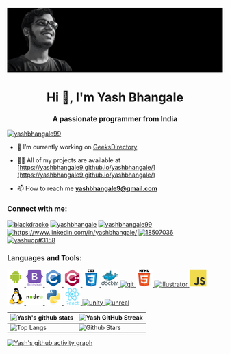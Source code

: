 
![enthusiast,geek,explorer](https://github.com/yashbhangale/yashbhangale/blob/main/Untitled%20design%20(2).gif?raw=true)
<h1 align="center">Hi 👋, I'm Yash Bhangale</h1>

<h3 align="center">A passionate programmer from India</h3>

<p align="left"> <a href="https://twitter.com/yashbhangale99" target="blank"><img src="https://img.shields.io/twitter/follow/yashbhangale99?logo=twitter&style=for-the-badge" alt="yashbhangale99" /></a> </p>

- 🔭 I’m currently working on [GeeksDirectory](www.geeksdirectory.com)

- 👨‍💻 All of my projects are available at [https://yashbhangale9.github.io/yashbhangale/](https://yashbhangale9.github.io/yashbhangale/)

- 📫 How to reach me **yashbhangale9@gmail.com**

<h3 align="left">Connect with me:</h3>
<p align="left">
<a href="https://codepen.io/blackdracko" target="blank"><img align="center" src="https://raw.githubusercontent.com/rahuldkjain/github-profile-readme-generator/master/src/images/icons/Social/codepen.svg" alt="blackdracko" height="30" width="40" /></a>
<a href="https://dev.to/yashbhangale" target="blank"><img align="center" src="https://raw.githubusercontent.com/rahuldkjain/github-profile-readme-generator/master/src/images/icons/Social/devto.svg" alt="yashbhangale" height="30" width="40" /></a>
<a href="https://twitter.com/yashbhangale99" target="blank"><img align="center" src="https://raw.githubusercontent.com/rahuldkjain/github-profile-readme-generator/master/src/images/icons/Social/twitter.svg" alt="yashbhangale99" height="30" width="40" /></a>
<a href="https://linkedin.com/in/https://www.linkedin.com/in/yashbhangale/" target="blank"><img align="center" src="https://raw.githubusercontent.com/rahuldkjain/github-profile-readme-generator/master/src/images/icons/Social/linked-in-alt.svg" alt="https://www.linkedin.com/in/yashbhangale/" height="30" width="40" /></a>
<a href="https://stackoverflow.com/users/18507036" target="blank"><img align="center" src="https://raw.githubusercontent.com/rahuldkjain/github-profile-readme-generator/master/src/images/icons/Social/stack-overflow.svg" alt="18507036" height="30" width="40" /></a>
<a href="https://discord.gg/yashuop#3158" target="blank"><img align="center" src="https://raw.githubusercontent.com/rahuldkjain/github-profile-readme-generator/master/src/images/icons/Social/discord.svg" alt="yashuop#3158" height="30" width="40" /></a>
</p>

<h3 align="left">Languages and Tools:</h3>
<p align="left"> <a href="https://developer.android.com" target="_blank" rel="noreferrer"> <img src="https://raw.githubusercontent.com/devicons/devicon/master/icons/android/android-original-wordmark.svg" alt="android" width="40" height="40"/> </a> <a href="https://getbootstrap.com" target="_blank" rel="noreferrer"> <img src="https://raw.githubusercontent.com/devicons/devicon/master/icons/bootstrap/bootstrap-plain-wordmark.svg" alt="bootstrap" width="40" height="40"/> </a> <a href="https://www.cprogramming.com/" target="_blank" rel="noreferrer"> <img src="https://raw.githubusercontent.com/devicons/devicon/master/icons/c/c-original.svg" alt="c" width="40" height="40"/> </a> <a href="https://www.w3schools.com/cpp/" target="_blank" rel="noreferrer"> <img src="https://raw.githubusercontent.com/devicons/devicon/master/icons/cplusplus/cplusplus-original.svg" alt="cplusplus" width="40" height="40"/> </a> <a href="https://www.w3schools.com/css/" target="_blank" rel="noreferrer"> <img src="https://raw.githubusercontent.com/devicons/devicon/master/icons/css3/css3-original-wordmark.svg" alt="css3" width="40" height="40"/> </a> <a href="https://www.docker.com/" target="_blank" rel="noreferrer"> <img src="https://raw.githubusercontent.com/devicons/devicon/master/icons/docker/docker-original-wordmark.svg" alt="docker" width="40" height="40"/> </a> <a href="https://git-scm.com/" target="_blank" rel="noreferrer"> <img src="https://www.vectorlogo.zone/logos/git-scm/git-scm-icon.svg" alt="git" width="40" height="40"/> </a> <a href="https://www.w3.org/html/" target="_blank" rel="noreferrer"> <img src="https://raw.githubusercontent.com/devicons/devicon/master/icons/html5/html5-original-wordmark.svg" alt="html5" width="40" height="40"/> </a> <a href="https://www.adobe.com/in/products/illustrator.html" target="_blank" rel="noreferrer"> <img src="https://www.vectorlogo.zone/logos/adobe_illustrator/adobe_illustrator-icon.svg" alt="illustrator" width="40" height="40"/> </a> <a href="https://developer.mozilla.org/en-US/docs/Web/JavaScript" target="_blank" rel="noreferrer"> <img src="https://raw.githubusercontent.com/devicons/devicon/master/icons/javascript/javascript-original.svg" alt="javascript" width="40" height="40"/> </a> <a href="https://www.linux.org/" target="_blank" rel="noreferrer"> <img src="https://raw.githubusercontent.com/devicons/devicon/master/icons/linux/linux-original.svg" alt="linux" width="40" height="40"/> </a> <a href="https://nodejs.org" target="_blank" rel="noreferrer"> <img src="https://raw.githubusercontent.com/devicons/devicon/master/icons/nodejs/nodejs-original-wordmark.svg" alt="nodejs" width="40" height="40"/> </a> <a href="https://www.python.org" target="_blank" rel="noreferrer"> <img src="https://raw.githubusercontent.com/devicons/devicon/master/icons/python/python-original.svg" alt="python" width="40" height="40"/> </a> <a href="https://reactjs.org/" target="_blank" rel="noreferrer"> <img src="https://raw.githubusercontent.com/devicons/devicon/master/icons/react/react-original-wordmark.svg" alt="react" width="40" height="40"/> </a> <a href="https://unity.com/" target="_blank" rel="noreferrer"> <img src="https://www.vectorlogo.zone/logos/unity3d/unity3d-icon.svg" alt="unity" width="40" height="40"/> </a> <a href="https://unrealengine.com/" target="_blank" rel="noreferrer"> <img src="https://raw.githubusercontent.com/kenangundogan/fontisto/036b7eca71aab1bef8e6a0518f7329f13ed62f6b/icons/svg/brand/unreal-engine.svg" alt="unreal" width="40" height="40"/> </a> </p>

| ![Yash's github stats](https://github-readme-stats.vercel.app/api?username=yashbhangale&amp;show_icons=true&amp;theme=github_dark) | ![Yash GitHub Streak](https://github-readme-streak-stats.herokuapp.com/?user=yashbhangale&amp;theme=github-dark-blue	) |
| --- | --- |
| ![Top Langs](https://github-readme-stats.vercel.app/api/top-langs/?username=yashbhangale&amp;theme=github_dark) | ![Github Stars](https://github-readme-stats.vercel.app/api?username=yashbhangale&amp;show_icons=true&amp;locale=en&amp;count_private=true&amp;hide_rank=true&amp;custom_title=My%20GitHub%20Stats&amp;disable_animations=true&amp;theme=github_dark) |

[![Yash's github activity graph](https://activity-graph.herokuapp.com/graph?username=yashbhangale&theme=react-dark)](https://github.com/ashutosh00710/github-readme-activity-graph)
